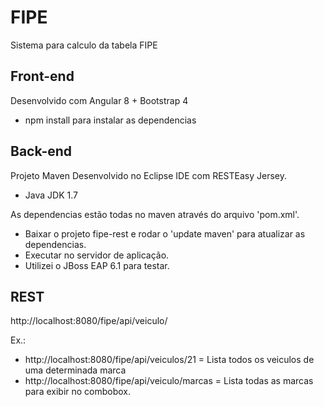 # FIPE
Sistema para calculo da tabela FIPE

## Front-end
Desenvolvido com Angular 8 + Bootstrap 4
- npm install para instalar as dependencias

## Back-end
 Projeto Maven 
 Desenvolvido no Eclipse IDE com RESTEasy Jersey.
 - Java JDK 1.7
  
 As dependencias estão todas no maven através do arquivo 'pom.xml'.
 - Baixar o projeto fipe-rest e rodar o 'update maven' para atualizar as dependencias.
 - Executar no servidor de aplicação.
 - Utilizei o JBoss EAP 6.1 para testar.

## REST
http://localhost:8080/fipe/api/veiculo/


Ex.: 
- http://localhost:8080/fipe/api/veiculos/21 = Lista todos os veiculos de uma determinada marca
- http://localhost:8080/fipe/api/veiculo/marcas = Lista todas as marcas para exibir no combobox.

